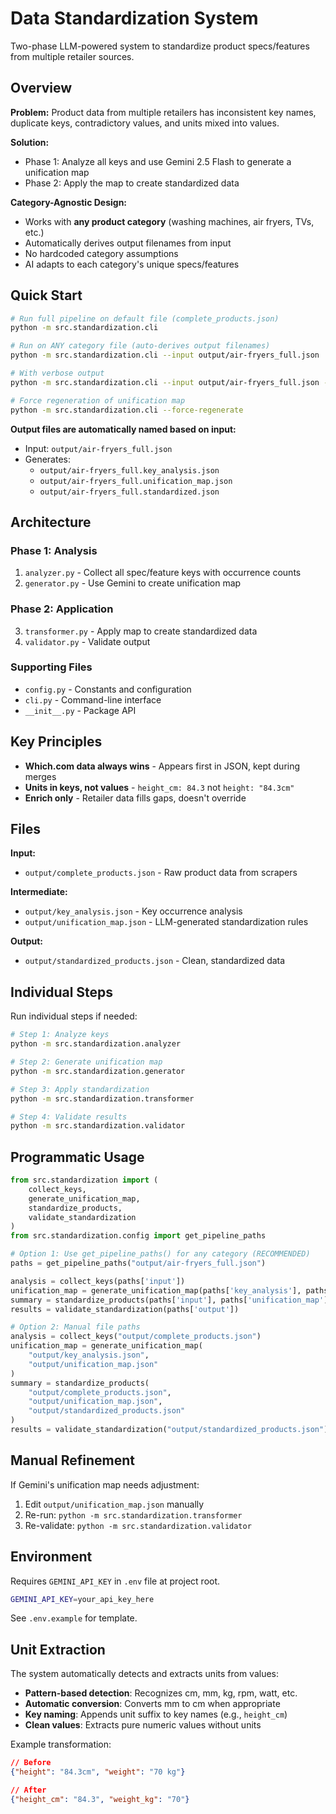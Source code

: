 # Data Standardization System

Two-phase LLM-powered system to standardize product specs/features from multiple retailer sources.

## Overview

**Problem:** Product data from multiple retailers has inconsistent key names, duplicate keys, contradictory values, and units mixed into values.

**Solution:**
- Phase 1: Analyze all keys and use Gemini 2.5 Flash to generate a unification map
- Phase 2: Apply the map to create standardized data

**Category-Agnostic Design:**
- Works with **any product category** (washing machines, air fryers, TVs, etc.)
- Automatically derives output filenames from input
- No hardcoded category assumptions
- AI adapts to each category's unique specs/features

## Quick Start

```bash
# Run full pipeline on default file (complete_products.json)
python -m src.standardization.cli

# Run on ANY category file (auto-derives output filenames)
python -m src.standardization.cli --input output/air-fryers_full.json

# With verbose output
python -m src.standardization.cli --input output/air-fryers_full.json --verbose

# Force regeneration of unification map
python -m src.standardization.cli --force-regenerate
```

**Output files are automatically named based on input:**
- Input: `output/air-fryers_full.json`
- Generates:
  - `output/air-fryers_full.key_analysis.json`
  - `output/air-fryers_full.unification_map.json`
  - `output/air-fryers_full.standardized.json`

## Architecture

### Phase 1: Analysis
1. `analyzer.py` - Collect all spec/feature keys with occurrence counts
2. `generator.py` - Use Gemini to create unification map

### Phase 2: Application
3. `transformer.py` - Apply map to create standardized data
4. `validator.py` - Validate output

### Supporting Files
- `config.py` - Constants and configuration
- `cli.py` - Command-line interface
- `__init__.py` - Package API

## Key Principles

- **Which.com data always wins** - Appears first in JSON, kept during merges
- **Units in keys, not values** - `height_cm: 84.3` not `height: "84.3cm"`
- **Enrich only** - Retailer data fills gaps, doesn't override

## Files

**Input:**
- `output/complete_products.json` - Raw product data from scrapers

**Intermediate:**
- `output/key_analysis.json` - Key occurrence analysis
- `output/unification_map.json` - LLM-generated standardization rules

**Output:**
- `output/standardized_products.json` - Clean, standardized data

## Individual Steps

Run individual steps if needed:

```bash
# Step 1: Analyze keys
python -m src.standardization.analyzer

# Step 2: Generate unification map
python -m src.standardization.generator

# Step 3: Apply standardization
python -m src.standardization.transformer

# Step 4: Validate results
python -m src.standardization.validator
```

## Programmatic Usage

```python
from src.standardization import (
    collect_keys,
    generate_unification_map,
    standardize_products,
    validate_standardization
)
from src.standardization.config import get_pipeline_paths

# Option 1: Use get_pipeline_paths() for any category (RECOMMENDED)
paths = get_pipeline_paths("output/air-fryers_full.json")

analysis = collect_keys(paths['input'])
unification_map = generate_unification_map(paths['key_analysis'], paths['unification_map'])
summary = standardize_products(paths['input'], paths['unification_map'], paths['output'])
results = validate_standardization(paths['output'])

# Option 2: Manual file paths
analysis = collect_keys("output/complete_products.json")
unification_map = generate_unification_map(
    "output/key_analysis.json",
    "output/unification_map.json"
)
summary = standardize_products(
    "output/complete_products.json",
    "output/unification_map.json",
    "output/standardized_products.json"
)
results = validate_standardization("output/standardized_products.json")
```

## Manual Refinement

If Gemini's unification map needs adjustment:

1. Edit `output/unification_map.json` manually
2. Re-run: `python -m src.standardization.transformer`
3. Re-validate: `python -m src.standardization.validator`

## Environment

Requires `GEMINI_API_KEY` in `.env` file at project root.

```bash
GEMINI_API_KEY=your_api_key_here
```

See `.env.example` for template.

## Unit Extraction

The system automatically detects and extracts units from values:

- **Pattern-based detection**: Recognizes cm, mm, kg, rpm, watt, etc.
- **Automatic conversion**: Converts mm to cm when appropriate
- **Key naming**: Appends unit suffix to key names (e.g., `height_cm`)
- **Clean values**: Extracts pure numeric values without units

Example transformation:
```json
// Before
{"height": "84.3cm", "weight": "70 kg"}

// After
{"height_cm": "84.3", "weight_kg": "70"}
```
